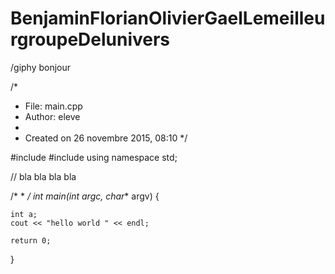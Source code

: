 # BenjaminFlorianOlivierGaelLemeilleurgroupeDelunivers
/giphy bonjour

/* 
 * File:   main.cpp
 * Author: eleve
 *
 * Created on 26 novembre 2015, 08:10
 */

#include <cstdlib>
#include <iostream>
using namespace std;


// bla bla bla bla

/*
 * 
 */
int main(int argc, char** argv) {
    
    int a;
    cout << "hello world " << endl;
   
    return 0;

  
}


